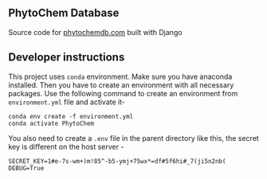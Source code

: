 ## PhytoChem Database
Source code for [phytochemdb.com](http://phytochemdb.com) built with Django

## Developer instructions
This project uses `conda` environment.
Make sure you have anaconda installed. Then you
have to create an environment with all necessary
packages. Use the following command to create
an environment from `environment.yml` file and activate
it-

```
conda env create -f environment.yml
conda activate PhytoChem
```

You also need to create a `.env` file in the parent directory like this, the secret key is different on the host server -

```
SECRET_KEY=1#e-7s-wm+)m!85^-b5-ymj+75wx*=df#5f6hi#_7(ji5n2nb(
DEBUG=True
```

